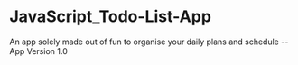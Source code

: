 # JavaScript_Todo-List-App

An app solely made out of fun to organise your daily plans and schedule
--App Version 1.0
